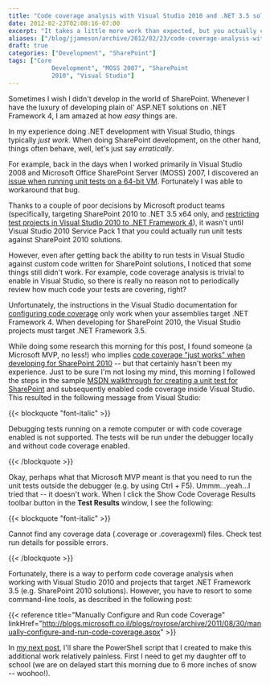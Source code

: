 ```yaml
---
title: "Code coverage analysis with Visual Studio 2010 and .NET 3.5 solutions (e.g. SharePoint 2010)"
date: 2012-02-23T02:08:16-07:00
excerpt: "It takes a little more work than expected, but you actually can \"have your cake and eat it too\" when it comes to Visual Studio 2010 code coverage analysis and .NET Framework 3.5 solutions (e.g. SharePoint 2010)."
aliases: ["/blog/jjameson/archive/2012/02/23/code-coverage-analysis-with-visual-studio-2010-and-net-3.aspx"]
draft: true
categories: ["Development", "SharePoint"]
tags: ["Core 
			Development", "MOSS 2007", "SharePoint 
			2010", "Visual Studio"]
---
```


Sometimes I wish I didn't develop in the world of SharePoint. Whenever I
have the luxury of developing plain ol' ASP.NET solutions on .NET Framework
4, I am amazed at how *easy* things are.

In my experience doing .NET development with Visual Studio, things typically
*just work*. When doing SharePoint development, on the other hand, things
often behave, well, let's just say *erratically*.

For example, back in the days when I worked primarily in Visual Studio 2008
and Microsoft Office SharePoint Server (MOSS) 2007, I discovered an
[issue when running unit tests on a 64-bit VM](/blog/jjameson/2009/10/08/web-application-at-could-not-be-found-error-on-moss-2007-x64). Fortunately I was able to
workaround that bug.

Thanks to a couple of poor decisions by Microsoft product teams (specifically,
targeting SharePoint 2010 to .NET 3.5 x64 only, and
[restricting test projects in Visual Studio 2010 to .NET Framework 4](/blog/jjameson/2010/04/28/test-projects-in-visual-studio-2010-must-target-net-framework-4)), it
wasn't until Visual Studio 2010 Service Pack 1 that you could actually run unit
tests against SharePoint 2010 solutions.

However, even after getting back the ability to run tests in Visual Studio
against custom code written for SharePoint solutions, I noticed that some things
still didn't work. For example, code coverage analysis is trivial to enable
in Visual Studio, so there is really no reason not to periodically review how
much code your tests are covering, right?

Unfortunately, the instructions in the Visual Studio documentation for
[configuring
code coverage](http://msdn.microsoft.com/en-us/library/dd504821.aspx) only work when your assemblies target .NET Framework 4. When
developing for SharePoint 2010, the Visual Studio projects must target .NET
Framework 3.5.

While doing some research this morning for this post, I found someone (a
Microsoft MVP, no less!) who implies
[code coverage "just works" when developing for SharePoint 2010](https://msmvps.com/blogs/sundar_narasiman/archive/2011/11/16/enabling-code-coverage-for-sharepoint-2010-automated-unit-tests.aspx) -- but that
certainly hasn't been my experience. Just to be sure I'm not losing my mind,
this morning I followed the steps in the sample
[MSDN walkthrough
for creating a unit test for SharePoint](http://msdn.microsoft.com/en-us/library/gg599006.aspx) and subsequently enabled code coverage
inside Visual Studio. This resulted in the following message from Visual Studio:

{{< blockquote "font-italic" >}}

Debugging tests running on a remote computer or with code coverage enabled is not supported. The tests will be run under the debugger locally and without code coverage enabled.

{{< /blockquote >}}

Okay, perhaps what that Microsoft MVP meant is that you need to run the unit
tests outside the debugger (e.g. by using Ctrl + F5). Ummm...yeah...I tried
that -- it doesn't work. When I click the Show Code Coverage Results toolbar
button in the **Test Results** window, I see the following:

{{< blockquote "font-italic" >}}

Cannot find any coverage data (.coverage or .coveragexml) files. Check test run details for possible errors.

{{< /blockquote >}}

Fortunately, there is a way to perform code coverage analysis when working
with Visual Studio 2010 and projects that target .NET Framework 3.5 (e.g. SharePoint
2010 solutions). However, you have to resort to some command-line tools, as
described in the following post:

{{< reference title="Manually Configure and Run code Coverage" linkHref="http://blogs.microsoft.co.il/blogs/royrose/archive/2011/08/30/manually-configure-and-run-code-coverage.aspx" >}}

In
[my next post](/blog/jjameson/2012/02/23/use-powershell-to-alleviate-the-pain-of-code-coverage-analysis), I'll share the PowerShell script that I created to make this
additional work relatively painless. First I need to get my daughter off to
school (we are on delayed start this morning due to 6 more inches of snow --
woohoo!).

